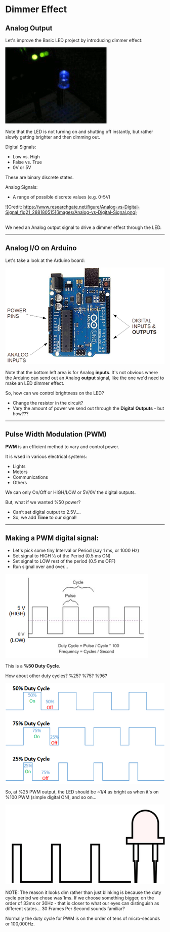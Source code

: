 Dimmer Effect
===

## Analog Output

Let's improve the Basic LED project by introducing dimmer effect:

![](images/pulse.gif)

Note that the LED is not turning on and shutting off instantly, but rather slowly getting brighter and then dimming out.

Digital Signals:
* Low vs. High
* False vs. True
* 0V or 5V

These are binary discrete states.

Analog Signals:

* A range of possible discrete values (e.g. 0-5V)

![Credit: https://www.researchgate.net/figure/Analog-vs-Digital-Signal_fig21_288180515](images/Analog-vs-Digital-Signal.png)

<br>
We need an Analog output signal to drive a dimmer effect through the LED.
<br>

----

## Analog I/O on Arduino

Let's take a look at the Arduino board:

![](images/pinout.jpg)

Note that the bottom left area is for Analog **inputs**.  It's not obvious where the Arduino can send out an Analog **output** signal, like the one we'd need to make an LED dimmer effect.

So, how can we control brightness on the LED?

* Change the resistor in the circuit?
* Vary the amount of power we send out through the **Digital Outputs** - but how???

---

## Pulse Width Modulation (PWM)

**PWM** is an efficient method to vary and control power.

It is wsed in various electrical systems:
* Lights
* Motors
* Communications
* Others

We can only On/Off or HIGH/LOW or 5V/0V the digital outputs.

But, what if we wanted %50 power?

* Can’t set digital output to 2.5V….
* So, we add **Time** to our signal!
---
## Making a PWM digital signal:
* Let's pick some tiny Interval or Period (say 1 ms, or 1000 Hz)
* Set signal to HIGH ½ of the Period (0.5 ms ON)
* Set signal to LOW rest of the period (0.5 ms OFF) 
* Run signal over and over...

![](images/pwmdutycycle.jpg)

This is a **%50 Duty Cycle**.

How about other duty cycles?  %25?  %75?  %96?

![](images/diffdutycycles.jpg)

So, at %25 PWM output, the LED should be ~1/4 as bright as when it's on %100 PWM (simple digital ON), and so on...

![](images/pwmled.gif)

NOTE: The reason it looks dim rather than just blinking is because the duty cycle period we chose was 1ms.  If we choose something bigger, on the order of 33ms or 30Hz - that is closer to what our eyes can distinguish as different states... 30 Frames Per Second sounds familiar?

Normally the duty cycle for PWM is on the order of tens of micro-seconds or 100,000Hz. 